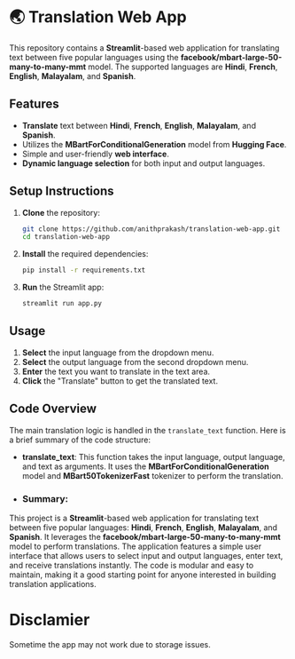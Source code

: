 # 🌏 Translation Web App

This repository contains a **Streamlit**-based web application for translating text between five popular languages using the **facebook/mbart-large-50-many-to-many-mmt** model. The supported languages are **Hindi**, **French**, **English**, **Malayalam**, and **Spanish**.

## Features

- **Translate** text between **Hindi**, **French**, **English**, **Malayalam**, and **Spanish**.
- Utilizes the **MBartForConditionalGeneration** model from **Hugging Face**.
- Simple and user-friendly **web interface**.
- **Dynamic language selection** for both input and output languages.

## Setup Instructions

1. **Clone** the repository:
    ```sh
    git clone https://github.com/anithprakash/translation-web-app.git
    cd translation-web-app
    ```

2. **Install** the required dependencies:
    ```sh
    pip install -r requirements.txt
    ```

3. **Run** the Streamlit app:
    ```sh
    streamlit run app.py
    ```

## Usage

1. **Select** the input language from the dropdown menu.
2. **Select** the output language from the second dropdown menu.
3. **Enter** the text you want to translate in the text area.
4. **Click** the "Translate" button to get the translated text.

## Code Overview

The main translation logic is handled in the `translate_text` function. Here is a brief summary of the code structure:

- **translate_text**: This function takes the input language, output language, and text as arguments. It uses the **MBartForConditionalGeneration** model and **MBart50TokenizerFast** tokenizer to perform the translation.

- ### Summary:
This project is a **Streamlit**-based web application for translating text between five popular languages: **Hindi**, **French**, **English**, **Malayalam**, and **Spanish**. It leverages the **facebook/mbart-large-50-many-to-many-mmt** model to perform translations. The application features a simple user interface that allows users to select input and output languages, enter text, and receive translations instantly. The code is modular and easy to maintain, making it a good starting point for anyone interested in building translation applications.

# Disclamier 
Sometime the app may not work due to storage issues.

